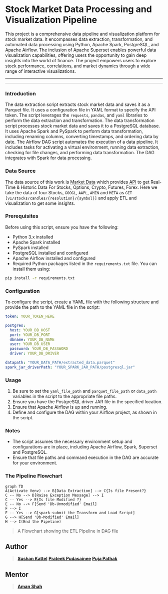# Stock Market Data Processing and Visualization Pipeline
This project is a comprehensive data pipeline and visualization platform for stock market data. It encompasses data extraction, transformation, and automated data processing using Python, Apache Spark, PostgreSQL, and Apache Airflow. The inclusion of Apache Superset enables powerful data visualization capabilities, offering users the opportunity to gain deep insights into the world of finance. The project empowers users to explore stock performance, correlations, and market dynamics through a wide range of interactive visualizations.
<hr>
<hr>

### Introduction
The data extraction script extracts stock market data and saves it as a Parquet file. It uses a configuration file in YAML format to specify the API token. The script leverages the `requests`, `pandas`, and `yaml` libraries to perform the data extraction and transformation.
The data transformation script processes stock market data and saves it to a PostgreSQL database. It uses Apache Spark and PySpark to perform data transformation, including renaming columns, converting timestamps, and ordering data by date.
The Airflow DAG script automates the execution of a data pipeline. It includes tasks for activating a virtual environment, running data extraction, checking for file changes, and performing data transformation. The DAG integrates with Spark for data processing.

### Data Source
The data source of this work is [Market Data](https://www.marketdata.app/) which provides [API](https://api.marketdata.app) to get Real-Time & Historic Data For Stocks, Options, Crypto, Futures, Forex. Here we take the data of four Stocks, `GOOGL`, `AAPL`,  `AMZN` and `META` as
`GET [v1/stocks/candles/{resolution}/{symbol}]`
and apply ETL and visualization to get some insights.

### Prerequisites
Before using this script, ensure you have the following:
- Python 3.x installed
- Apache Spark installed
- PySpark installed
- PostgreSQL installed and configured
- Apache Airflow installed and configured
- Required Python packages listed in the `requirements.txt` file. You can install them using:
```bash
pip install -r requirements.txt
```

### Configuration
To configure the script, create a YAML file with the following structure and provide the path to the YAML file in the script:
```yaml
token: YOUR_TOKEN_HERE

postgres:
  host: YOUR_DB_HOST
  port: YOUR_DB_PORT
  dbname: YOUR_DB_NAME
  user: YOUR_DB_USER
  password: YOUR_DB_PASSWORD
  driver: YOUR_DB_DRIVER

datapath: "YOUR_DATA_PATH/extracted_data.parquet"
spark_jar_driverPath: "YOUR_SPARK_JAR_PATH/postgresql.jar"

```
### Usage

1.  Be sure to set the `yaml_file_path` and `parquet_file_path` or `data_path` variables in the script to the appropriate file paths.
2.  Ensure you have the PostgreSQL driver JAR file in the specified location.
3.  Ensure that Apache Airflow is up and running.
4.  Define and configure the DAG within your Airflow project, as shown in the script.

### Notes

-   The script assumes the necessary environment setup and configurations are in place, including Apache Airflow, Spark, Superset and PostgreSQL.
-   Ensure that file paths and command execution in the DAG are accurate for your environment.

### The Pipeline Flowchart

```mermaid
graph TD
A(Activate Venv) --> B[Data Extraction] --> C{Is file Present?}
C -- No --> D[Raise Exception Message] --> I
C -- Yes --> E{Is file Modified ?}
E -- No --> F[Send 'Db-Unmodified' Email]
F --> I
E -- Yes --> G[spark-submit the Transform and Load Script]
G --> H[Send 'Db-Modified' Email]
H --> I(End the Pipeline)
```
> A Flowchart showing the ETL Pipeline in DAG file

## Author

>[__Sushan Kattel__](https://www.linkedin.com/in/sushan-kattel/)
[__Prateek Pudasainee__](https://www.linkedin.com/in/prateek-pudasainee-648589239/)
[__Puja Pathak__](https://www.linkedin.com/in/puja-pathak-542b6b219/)

## Mentor
>[__Aman Shah__](https://www.linkedin.com/in/aman-shah-26687b189/)
